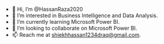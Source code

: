 - 👋 Hi, I’m @HassanRaza2020
- 👀 I’m interested in Business Intelligence and Data Analysis.
- 🌱 I’m currently learning Microsoft Power BI.
- 💞️ I’m looking to collaborate on Microsoft Power BI.
- 📫 Reach me at shiekhhassan1234draq@gmail.com.
  

<!---
HassanRaza2020/HassanRaza2020 is a ✨ special ✨ repository because its `README.md` (this file) appears on your GitHub profile.
You can click the Preview link to take a look at your changes.
--->

